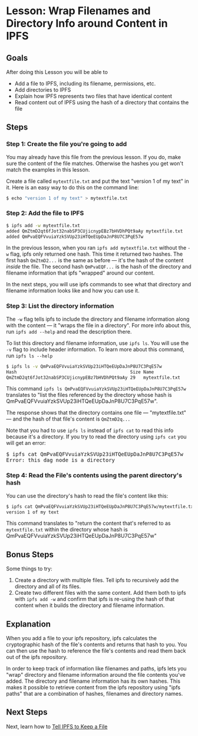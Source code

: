# Lesson: Wrap Filenames and Directory Info around Content in IPFS

## Goals
After doing this Lesson you will be able to    
* Add a file to IPFS, including its filename, permissions, etc.
* Add directories to IPFS
* Explain how IPFS represents two files that have identical content
* Read content out of IPFS using the hash of a directory that contains the file

## Steps

### Step 1: Create the file you're going to add
<div class="alert alert-info">
You may already have this file from the previous lesson. If you do, make sure the content of the file matches. Otherwise the hashes you get won't match the examples in this lesson.
</div>

Create a file called `mytextfile.txt` and put the text "version 1 of my text" in it. Here is an easy way to do this on the command line:

```sh
$ echo "version 1 of my text" > mytextfile.txt
```

### Step 2: Add the file to IPFS

```sh
$ ipfs add -w mytextfile.txt
added QmZtmD2qt6fJot32nabSP3CUjicnypEBz7bHVDhPQt9aAy mytextfile.txt
added QmPvaEQFVvuiaYzkSVUp23iHTQeEUpDaJnP8U7C3PqE57w
```

In the previous lesson, when you ran `ipfs add mytextfile.txt` without the `-w` flag, ipfs only returned one hash.  This time it returned two hashes. The first hash `QmZtmD2...` is the same as before — it's the hash of the content _inside_ the file. The second hash `QmPvaEQF...` is the hash of the directory and filename information that ipfs "wrapped" around our content.

In the next steps, you will use ipfs commands to see what that directory and filename information looks like and how you can use it.

### Step 3: List the directory information

The `-w` flag tells ipfs to include the directory and filename information along with the content — it "wraps the file in a directory".  For more info about this, run `ipfs add --help` and read the description there.

To list this directory and filename information, use `ipfs ls`. You will use the `-v` flag to include header information. To learn more about this command, run `ipfs ls --help`

```sh
$ ipfs ls -v QmPvaEQFVvuiaYzkSVUp23iHTQeEUpDaJnP8U7C3PqE57w
Hash                                           Size Name
QmZtmD2qt6fJot32nabSP3CUjicnypEBz7bHVDhPQt9aAy 29   mytextfile.txt
```

This command `ipfs ls QmPvaEQFVvuiaYzkSVUp23iHTQeEUpDaJnP8U7C3PqE57w` translates to "list the files referenced by the directory whose hash is QmPvaEQFVvuiaYzkSVUp23iHTQeEUpDaJnP8U7C3PqE57w".

The response shows that the directory contains one file — "mytextfile.txt" — and the hash of that file's content is `QmZtmD2q...`

<div class="alert alert-info">
Note that you had to use <code>ipfs ls</code> instead of <code>ipfs cat</code> to read this info because it's a directory. If you try to read the directory using <code>ipfs cat</code> you will get an error:

<pre>
$ ipfs cat QmPvaEQFVvuiaYzkSVUp23iHTQeEUpDaJnP8U7C3PqE57w
Error: this dag node is a directory
</pre>
</div>


### Step 4: Read the File's contents using the parent directory's hash

You can use the directory's hash to read the file's content like this:

```sh
$ ipfs cat QmPvaEQFVvuiaYzkSVUp23iHTQeEUpDaJnP8U7C3PqE57w/mytextfile.txt
version 1 of my text
```

This command translates to "return the content that's referred to as `mytextfile.txt` within the directory whose hash is QmPvaEQFVvuiaYzkSVUp23iHTQeEUpDaJnP8U7C3PqE57w"

## Bonus Steps

Some things to try:

 1. Create a directory with multiple files. Tell ipfs to recursively add the directory and all of its files.
 2. Create two different files with the same content. Add them both to ipfs with `ipfs add -w` and confirm that ipfs is re-using the hash of that content when it builds the directory and filename information.

## Explanation

When you add a file to your ipfs repository, ipfs calculates the cryptographic hash of the file's contents and returns that hash to you. You can then use the hash to reference the file's contents and read them back out of the ipfs repository.  

In order to keep track of information like filenames and paths, ipfs lets you "wrap" directory and filename information around the file contents you've added. The directory and filename information has its own hashes. This makes it possible to retrieve content from the ipfs repository using "ipfs paths" that are a combination of hashes, filenames and directory names.

## Next Steps

Next, learn how to [Tell IPFS to Keep a File](pin-files.md)
